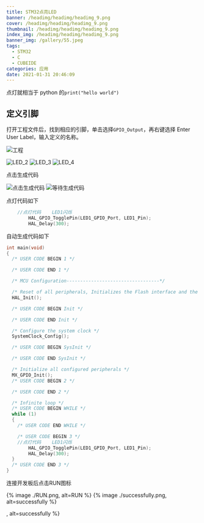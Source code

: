 ```yaml
---
title: STM32点亮LED
banner: /headimg/headimg/headimg_9.png
cover: /headimg/headimg/headimg_9.png
thumbnail: /headimg/headimg/headimg_9.png
index_img: /headimg/headimg/headimg_9.png
banner_img: /gallery/55.jpeg
tags:
  - STM32
  - C
  - CUBEIDE
categories: 应用
date: 2021-01-31 20:46:09
---
```


点灯就相当于 python 的`print("hello world")`

## 定义引脚

打开工程文件后，找到相应的引脚，单击选择`GPIO_Output`，再右键选择 Enter User Label，输入定义的名称。

![工程](./LED_1.png)


![LED_2](./LED_2.png)
![LED_3](./LED_3.png)
![LED_4](./LED_4.png)


点击生成代码

![点击生成代码](./CODE_1.png)
![等待生成代码](./CODE_2.png)


点灯代码如下

```c
    //点灯代码    LED1闪烁
	    HAL_GPIO_TogglePin(LED1_GPIO_Port, LED1_Pin);
	    HAL_Delay(300);
```

自动生成代码如下

```c
int main(void)
{
  /* USER CODE BEGIN 1 */

  /* USER CODE END 1 */

  /* MCU Configuration----------------------------------*/

  /* Reset of all peripherals, Initializes the Flash interface and the Systick. */
  HAL_Init();

  /* USER CODE BEGIN Init */

  /* USER CODE END Init */

  /* Configure the system clock */
  SystemClock_Config();

  /* USER CODE BEGIN SysInit */

  /* USER CODE END SysInit */

  /* Initialize all configured peripherals */
  MX_GPIO_Init();
  /* USER CODE BEGIN 2 */

  /* USER CODE END 2 */

  /* Infinite loop */
  /* USER CODE BEGIN WHILE */
  while (1)
  {
    /* USER CODE END WHILE */

    /* USER CODE BEGIN 3 */
    //点灯代码    LED1闪烁
	    HAL_GPIO_TogglePin(LED1_GPIO_Port, LED1_Pin);
	    HAL_Delay(300);
  }
  /* USER CODE END 3 */
}
```

连接开发板后点击RUN图标

{% image ./RUN.png, alt=RUN %}
{% image ./successfully.png, alt=successfully %}


, alt=successfully %}

